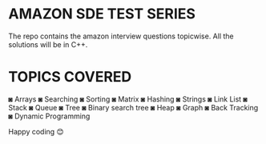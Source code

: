 # AMAZON SDE TEST SERIES
 The repo contains the amazon interview questions topicwise. 
 All the solutions will be in C++. 
 
 
 # TOPICS COVERED 
 ◙ Arrays 
 ◙ Searching
 ◙ Sorting 
 ◙ Matrix
 ◙ Hashing
 ◙ Strings
 ◙ Link List
 ◙ Stack
 ◙ Queue
 ◙ Tree 
 ◙ Binary search tree
 ◙ Heap
 ◙ Graph
 ◙ Back Tracking
 ◙ Dynamic Programming 
 
 
 Happy coding 😊
